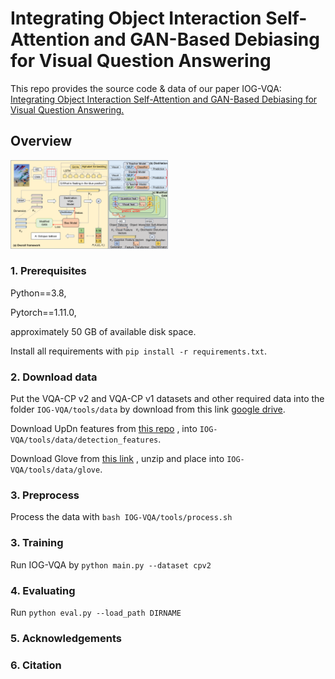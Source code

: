 # Integrating Object Interaction Self-Attention and GAN-Based Debiasing for Visual Question Answering

This repo provides the source code & data of our paper IOG-VQA: [Integrating Object Interaction Self-Attention and GAN-Based Debiasing for Visual Question Answering.]() 

## Overview


<img src="IOG-VQA/IOG-VQA.png" style="width:50%; text-align:center">


### 1. Prerequisites

Python==3.8,

Pytorch==1.11.0,

approximately 50 GB of available disk space.

Install all requirements with ``pip install -r requirements.txt``.


### 2. Download data

Put the VQA-CP v2 and VQA-CP v1 datasets and other required data into the folder ``IOG-VQA/tools/data`` by  download from this link [google drive](https://drive.google.com/drive/folders/1r39_F1rThBpCTuettYxTI45dm4HnJVp4?usp=sharing).

Download UpDn features from [this repo](https://github.com/kobowon/cs470_project_version2) , into ``IOG-VQA/tools/data/detection_features``.

Download Glove from [this link](http://nlp.stanford.edu/data/glove.6B.zip) , unzip and place into ``IOG-VQA/tools/data/glove``.

### 3. Preprocess

Process the data with ``bash IOG-VQA/tools/process.sh``

### 3. Training

Run IOG-VQA by  ``python main.py --dataset cpv2`` 


### 4. Evaluating

Run ``python eval.py --load_path DIRNAME``

### 5. Acknowledgements



### 6. Citation

